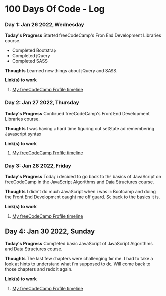 # 100 Days Of Code - Log

### Day 1: Jan 26 2022, Wednesday

**Today's Progress**
Started freeCodeCamp's Fron End Development Libraries course.

- Completed Bootstrap
- Completed jQuery
- Completed SASS

**Thoughts** Learned new things about jQuery and SASS.

**Link(s) to work**

1. [My freeCodeCamp Profile timeline](https://www.freecodecamp.org/msjdtd)

### Day 2: Jan 27 2022, Thursday

**Today's Progress**
Continued freeCodeCamp's Front End Development Libraries course.

**Thoughts**
I was having a hard time figuring out setState ad remembering Javascript syntax

**Link(s) to work**

1. [My freeCodeCamp Profile timeline](https://www.freecodecamp.org/msjdtd)

### Day 3: Jan 28 2022, Friday

**Today's Progress**
Today i decided to go back to the basics of JavaScript on freeCodeCamp in the JavaScript Algorithms and Data Structures course.

**Thoughts**
I didn't do much JavaScript when i was in Bootcamp and doing the Front End Development caught me off guard. So back to the basics it is.

**Link(s) to work**

1. [My freeCodeCamp Profile timeline](https://www.freecodecamp.org/msjdtd)

## Day 4: Jan 30 2022, Sunday

**Today's Progress**
Completed basic JavaScript of JavaScript Algorithms and Data Structures course.

**Thoughts**
The last few chapters were challenging for me. I had to take a look at hints to understand what i'm supposed to do. Will come back to those chapters and redo it again.

**Link(s) to work**

1. [My freeCodeCamp Profile timeline](https://www.freecodecamp.org/msjdtd)
